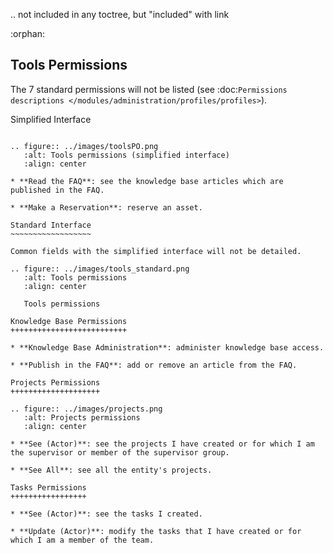 .. not included in any toctree, but "included" with link

:orphan:

Tools Permissions
-----------------

The 7 standard permissions will not be listed (see :doc:`Permissions descriptions </modules/administration/profiles/profiles>`).

Simplified Interface
~~~~~~~~~~~~~~~~~~~~

.. figure:: ../images/toolsPO.png
   :alt: Tools permissions (simplified interface)
   :align: center

* **Read the FAQ**: see the knowledge base articles which are published in the FAQ.

* **Make a Reservation**: reserve an asset.

Standard Interface 
~~~~~~~~~~~~~~~~~~

Common fields with the simplified interface will not be detailed.

.. figure:: ../images/tools_standard.png
   :alt: Tools permissions
   :align: center

   Tools permissions

Knowledge Base Permissions
++++++++++++++++++++++++++

* **Knowledge Base Administration**: administer knowledge base access.

* **Publish in the FAQ**: add or remove an article from the FAQ.

Projects Permissions
++++++++++++++++++++

.. figure:: ../images/projects.png
   :alt: Projects permissions
   :align: center

* **See (Actor)**: see the projects I have created or for which I am the supervisor or member of the supervisor group.

* **See All**: see all the entity's projects.

Tasks Permissions
+++++++++++++++++

* **See (Actor)**: see the tasks I created.

* **Update (Actor)**: modify the tasks that I have created or for which I am a member of the team.

